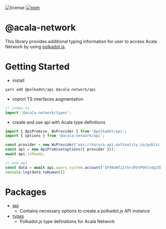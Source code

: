 ![license](https://img.shields.io/badge/License-Apache%202.0-blue?logo=apache&style=flat-square)
[![npm](https://img.shields.io/npm/v/@acala-network/api?logo=npm&style=flat-square)](https://www.npmjs.com/package/@acala-network/api)

# @acala-network

This library provides additional typing information for user to access Acala Network by using [polkadot.js](https://github.com/polkadot-js/api).

# Getting Started

- install

```bash
yarn add @polkadot/api @acala-network/api
```

- import TS interfaces augmentation
```ts
// index.ts
import '@acala-network/types';
```

- create and use api with Acala type definitions
```ts
import { ApiPromise, WsProvider } from '@polkadot/api';
import { options } from '@acala-network/api';

const provider = new WsProvider('wss://karura.api.onfinality.io/public-ws');
const api = new ApiPromise(options({ provider }));
await api.isReady;

// use api
const data = await api.query.system.account('5F98oWfz2r5rcRVnP9VCndg33DAAsky3iuoBSpaPUbgN9AJn');
console.log(data.toHuman())

```

# Packages

- [api](./packages/api)
  - Contains necessary options to create a polkadot.js API instance
- [types](./packages/types)
  - Polkadot.js type definations for Acala Network
